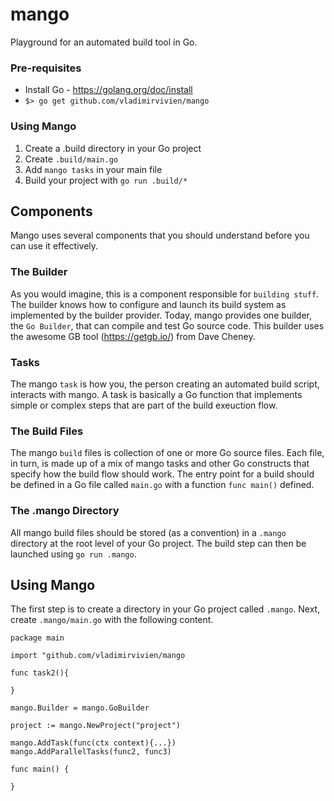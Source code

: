 # mango
Playground for an automated build tool in Go.

### Pre-requisites
 * Install Go - https://golang.org/doc/install
 * `$> go get github.com/vladimirvivien/mango`

### Using Mango
 1. Create a .build directory in your Go project
 1. Create `.build/main.go `
 1. Add `mango tasks` in your main file
 1. Build your project with `go run .build/*`

## Components
Mango uses several components that you should understand before you can use it effectively.

### The Builder
As you would imagine, this is a component responsible for `building stuff`.  The builder knows how to configure and launch its build system as implemented by the builder provider.  Today, mango provides one builder, the `Go Builder`, that can compile and test Go source code.  This builder uses the awesome GB tool (https://getgb.io/) from Dave Cheney.

### Tasks
The mango `task` is how you, the person creating an automated build script, interacts with mango.  A task is basically a Go function that implements simple or complex steps that are part of the build exeuction flow.     

### The Build Files
The mango `build` files is collection of one or more Go source files.  Each file, in turn, is made up of a mix of mango tasks and other Go constructs that specify how the build flow should work.  The entry point for a build should be defined in a Go file called `main.go` with a function `func main()` defined.

### The .mango Directory
All mango build files should be stored (as a convention) in a `.mango` directory at the root level of your Go project.  The build step can then be launched using `go run .mango`.

## Using Mango
The first step is to create a directory in your Go project called `.mango`.  Next, create `.mango/main.go` with the following content.
```
package main

import "github.com/vladimirvivien/mango

func task2(){

}

mango.Builder = mango.GoBuilder

project := mango.NewProject("project")

mango.AddTask(func(ctx context){...})
mango.AddParallelTasks(func2, func3)

func main() {

}
```
